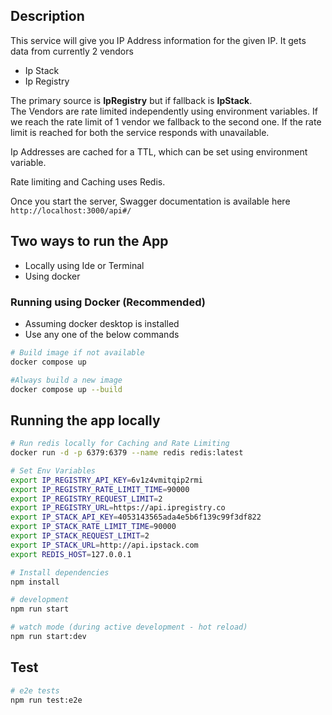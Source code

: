 ## Description

This service will give you IP Address information for the given IP.
It gets data from currently 2 vendors
- Ip Stack
- Ip Registry

The primary source is **IpRegistry** but if fallback is **IpStack**.<br/>
The Vendors are rate limited independently using environment variables. If we reach the rate limit
of 1 vendor we fallback to the second one. If the rate limit is reached for both the service responds with unavailable.

Ip Addresses are cached for a TTL, which can be set using environment variable.

Rate limiting and Caching uses Redis.

Once you start the server, Swagger documentation is available here `http://localhost:3000/api#/`

## Two ways to run the App

- Locally using Ide or Terminal
- Using docker

### Running using Docker (Recommended)
 - Assuming docker desktop is installed
 - Use any one of the below commands
```bash
# Build image if not available
docker compose up

#Always build a new image
docker compose up --build
```

## Running the app locally

```bash
# Run redis locally for Caching and Rate Limiting
docker run -d -p 6379:6379 --name redis redis:latest

# Set Env Variables
export IP_REGISTRY_API_KEY=6v1z4vmitqip2rmi
export IP_REGISTRY_RATE_LIMIT_TIME=90000
export IP_REGISTRY_REQUEST_LIMIT=2
export IP_REGISTRY_URL=https://api.ipregistry.co
export IP_STACK_API_KEY=4053143565ada4e5b6f139c99f3df822
export IP_STACK_RATE_LIMIT_TIME=90000
export IP_STACK_REQUEST_LIMIT=2
export IP_STACK_URL=http://api.ipstack.com
export REDIS_HOST=127.0.0.1

# Install dependencies
npm install

# development
npm run start

# watch mode (during active development - hot reload)
npm run start:dev
```

## Test

```bash
# e2e tests
npm run test:e2e
```
